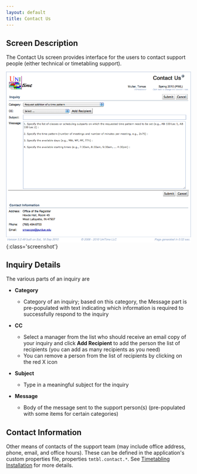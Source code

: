 ```yaml
---
layout: default
title: Contact Us
---
```



## Screen Description

The Contact Us screen provides interface for the users to contact support people (either technical or timetabling support).

![Contact Us](images/contact-us-1.png){:class='screenshot'}

## Inquiry Details

The various parts of an inquiry are

* **Category**
	* Category of an inquiry; based on this category, the Message part is pre-populated with text indicating which information is required to successfully respond to the inquiry

* **CC**
	* Select a manager from the list who should receive an email copy of your inquiry and click **Add Recipient** to add the person the list of recipients (you can add as many recipients as you need)
	* You can remove a person from the list of recipients by clicking on the red X icon

* **Subject**
	* Type in a meaningful subject for the inquiry

* **Message**
	* Body of the message sent to the support person(s) (pre-populated with some items for certain categories)


## Contact Information

Other means of contacts of the support team (may include office address, phone, email, and office hours). These can be defined in the application's custom properties file, properties ```tmtbl.contact.*```. See [Timetabling Installation](installation) for more details.
